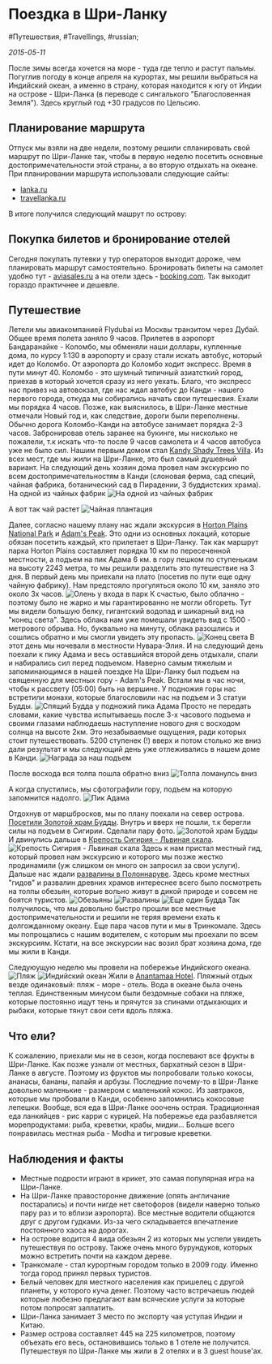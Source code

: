 # Поездка в Шри-Ланку

#Путешествия, #Travellings, #russian;

_2015-05-11_

После зимы всегда хочется на море - туда где тепло и растут пальмы. Погуглив погоду в конце апреля на курортах, мы решили выбраться на Индийский океан, а именно в страну, которая находится к югу от Индии на острове - Шри-Ланка (в переводе с сингалького "Благословенная Земля"). Здесь круглый год +30 градусов по Цельсию.

## Планирование маршрута
Отпуск мы взяли на две недели, поэтому решили спланировать свой маршрут по Шри-Ланке так, чтобы в первую неделю посетить основные достопримечательности этой страны, а во вторую отдыхать на океане. При планировании маршрута использовали следующие сайты:

* [lanka.ru](https://lanka.ru/)
* [travellanka.ru](https://travellanka.ru/)

В итоге получился следующий машрут по острову:
<script type="text/javascript" charset="utf-8" src="https://api-maps.yandex.ru/services/constructor/1.0/js/?sid=fK2DRRcLNQEh7ST5UuEMcaeM6G7GidKt&width=600&height=450">
</script>


## Покупка билетов и бронирование отелей
Сегодня покупать путевки у тур операторов выходит дороже, чем планировать маршрут самостоятельно. 
Бронировать билеты на самолет удобно тут - [aviasales.ru](https://www.aviasales.ru/) а на отели здесь - [booking.com](https://www.booking.com/). Так выходит гораздо практичнее и дешевле.

## Путешествие
Летели мы авиакомпанией Flydubai из Москвы транзитом через Дубай. Общее время полета заняло 9 часов.
Прилетев в аэропорт Бандаранайке - Коломбо, мы обменяли наши доллары, купленные дома, по курсу 1:130 в аэропорту и сразу стали искать автобус, который идет до Коломбо. От аэропорта до Коломбо ходит экспресс. Время в пути минут 40. Коломбо - это шумный типичный азиатсткий город, приехав в который хочется сразу из него уехать. Благо, что экспресс нас привез на автовокзал, где нас ждал автобус до Канди - нашего первого города, откуда мы собирались начать свои путешесвия. Ехали мы порядка 4 часов. Позже, как выяснилось, в Шри-Ланке местные отмечали Новый год и, как следствие, дороги были переполнены. Обычно дорога Коломбо-Канди на автобусе занимает порядка 2-3 часов. Забронировав отель заранее на букинге, мы нисколько не пожалели, т.к искать что-то после 9 часов самолета и 4 часов автобуса уже не было сил. Нашим первым домом стал [Kandy Shady Trees Villa](https://www.booking.com/hotel/lk/kandy-shady-trees-villa.en-gb.html). Из всех мест, где мы жили на Шри-Ланке, это был самый душевный вариант. На следующий день хозяин дома провел нам экскурсию по всем достопримечательностям в Канди (слоновая ферма, сад специй, чайная фабрика, ботанический сад в Пирадении, 3 буддистских храма).
На одной из чайных фабрик
![На одной из чайных фабрик](/images/sri-lanka/tea_fabric.JPG "На чайной фабрике")

А вот так чай растет
![Чайная плантация](/images/sri-lanka/tea.JPG)

Далее, согласно нашему плану нас ждали экскурсия в [Horton Plains National Park](https://www.tripadvisor.ru/Attraction_Review-g2562188-d447526-Reviews-Horton_Plains_National_Park-Ohiya_Uva_Province.html) и [Adam's Peak](https://www.tripadvisor.ru/Attraction_Review-g293961-d368124-Reviews-Adam_s_Peak-Sri_Lanka.html). Это одни из основных локаций, которые обязан посетить каждый, кто прилетает в Шри-Ланку. Так как маршрут парка Horton Plains составляет порядка 10 км по пересеченной местности, а подъем на пик Адама 6 км. в гору пешком по ступенькам на высоту 2243 метра, то мы решили разделить это путешествие на 3 дня. В первый день мы приехали на плато (посетив по пути еще одну чайную фабрику). Нам предстояло прогуляться около 10 км, заняло это около 3х часов. 
![Олень у входа в парк](/images/sri-lanka/olen.JPG "У входа в национальный парк нас ждал олень")
К счастью, было облачно - поэтому было не жарко и мы гарантированно не могли обгореть. Тут мы видели большую белку, гигантский водопад и шикарный вид на "конец света". Здесь облака нам уже помешали увидеть вид с 1500 - метрового обрыва. Но, буквально на минуту, облака разошлись и сошлись обратно и мы смогли увидеть эту пропасть.
![Конец света](/images/sri-lanka/end_of_earth.jpg)
В этот день мы ночевали в местности Нувара-Элия. И на следующий день поехали к пику Адама и весь оставшийся второй день отдыхали, спали и набирались сил перед подъемом. Наверно самым тяжелым и запоминающимся в нашей поездке На Шри-Ланку был подъем на священную для местных гору - Adam's Peak. Встали мы в час ночи, чтобы к рассвету (05:00) быть на вершине. У подножия горы нас встретили монахи, которые благословили нас на подъем и 3 статуи Будды.
![Спящий Будда у подножий пика Адама](/images/sri-lanka/sleep_budda.JPG "Спящий Будда у подножий пика Адама")
Просто не передать словами, какие чувства испытываешь после 3-х часового подъема и своими глазами наблюдаешь наступление нового дня с восходом солнца на высоте 2км. Это незабываемые ощущения, ради которых стоит путешествовать. 5200 ступенек (!) вверх и потом столько же вниз дали результат и мы следующий день уже отлеживались в нашем доме в Канди.
![Награда за наш подъем](/images/sri-lanka/sun.JPG "Награда за наш подъем")

После восхода вся толпа пошла обратно вниз
![Толпа ломанулсь вниз](/images/sri-lanka/tolpa.JPG "Толпа ломанулсь вниз")

А когда спустились, мы сфотографили гору, подъем на которую запомнится надолго.
![Пик Адама](/images/sri-lanka/adam_peak.JPG "Пик Адама")

Отдохнув от маршбросков, мы по плану поехали на север острова. [Посетили Золотой храм Будды](https://www.tripadvisor.ru/ShowUserReviews-g304133-d550649-r149023167-Golden_Cave_Temple-Dambulla_Central_Province.html). Внутрь и вверх не пошли, т.к берегли силы на подъем в Сигирии. Сделали пару фото.
![Золотой храм Будды](/images/sri-lanka/golden_temple.JPG "Золотой храм Будды")
И двинулись дальше в [Крепость Сигирия - Львиная скала](https://www.tripadvisor.ru/Attraction_Review-g304141-d317483-Reviews-Citadel_of_Sigiriya_Lion_Rock-Sigiriya_Central_Province.html). 
![Крепость Сигирия - Львиная скала](/images/sri-lanka/sigiria.JPG "Крепость Сигирия - Львиная скала")
Здесь к нам пристал местный гид, который провел нам экскурсию и которого мы позже жестко продинамили (уж слишком он много он запросил за свои услуги). Дальше нас ждали [развалины в Полоннаруве](https://www.tripadvisor.ru/Attraction_Review-g304140-d1953743-Reviews-Polonnaruwa-Polonnaruwa_North_Central_Province.html). Здесь кроме местных "гидов" и развалин древних храмов интереснее всего было посмотреть на толпы обезьян, которые вольно живут в дикой природе и совсем не боятся туристов. 
![Обезьяны](/images/sri-lanka/monkey.JPG)
![Развалины](/images/sri-lanka/temple.JPG)
![Еще один Будда](/images/sri-lanka/budda_2.JPG)
Так получилось, что мы довольно быстро прошли все местные достопримечательности и решили не теряя времени ехать к долгожданному океану. Еще пара часов пути и мы в Тринкомале. Здесь мы попрощались с нашим водителем, с которым мы проехали по всем экскурсиям. Кстати, на все экскурсии нас возил брат хозяина дома, где мы жили в Канди.

Следуюущую неделю мы провели на побережье Индийского океана. 
![Пляж](/images/sri-lanka/beach.JPG)
![Индийский океан](/images/sri-lanka/indian_ocean.JPG)
Жили в [Anantamaa Hotel](https://www.booking.com/hotel/lk/anantamaa.ru.html?sid=957ae3320fd2de92b6a0860c6193f05c;dcid=4;ucfs=1;srfid=127f9aca72d78576a324a643255b6be90a98e141X1;highlight_room=). Пляжный отдых везде одинаковый: пляж - море - отель. Вода в океане была очень теплая. Единственным минусом были бездомные собаки на пляже, которые постоянно ищут тень и прячутся за спинами отдыхающих и рыбаки, которые тянут свои сети вдоль пляжа.

## Что ели?
К сожалению, приехали мы не в сезон, когда поспевают все фрукты в Шри-Ланке. Как позже узнали от местных, бархатный сезон в Шри-Ланке в августе. Поэтому из фруктов мы попробовали только кокосы, ананасы, бананы, папайя и арбузы. Последние почему-то в Шри-Ланке довольно маленькие - размером с маленький кокос. Из завтраков, которые мы пробовали в Канди, особенно запомнились кокосовые лепешки. Вообще, вся еда в Шри-Ланке ооочень острая. Традиционная еда ланкийцев - рис карри с курицей. На побережье еда разбавляется морепродуктами: рыба, креветки, крабы, мидии... Больше всего понравилась местная рыба - Modha и тигровые креветки. 

## Наблюдения и факты
* Местные подрости играют в крикет, это самая популярная игра на Шри-Ланке.
* На Шри-Ланке правосторонне движение (опять англичание постарались) и почти нигде нет светофоров (видели наверно только пару раз и то вблизи аэропорта). Все местные водители общаются друг с другом гудками. Из-за чего складывается впечатление постоянного хаоса на дорогах.
* На острове водится 4 вида обезьян 2 из которых мы успели увидеть путешествуя по острову. Также очень много бурундуков, которых можно встретить почти на каждом дереве.
* Транкомале - стал курортным городом только в 2009 году. Именно тогда город принял первых туристов.
* Белый человек для местного населения как пришелец с другой планеты, у которого куча денег. Поэтому часто встречаешь людей которые любезно предлагают вам всяческие услуги за которые потом попросят заплатить.
* Шри-Ланка занимает 3 место по экспорту чая уступая Индии и Китаю.
* Размер острова составляет 445 на 225 километров, поэтому объехать его весь, остановившись только в 1 отеле не получится. Путешествуя по Шри-Ланке мы жили в 2 отелях и в 3 guest house'ах.
